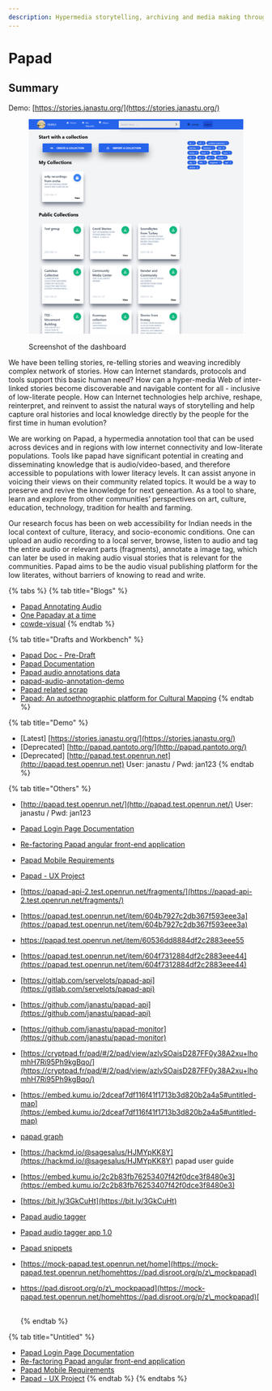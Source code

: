 ```yaml
---
description: Hypermedia storytelling, archiving and media making through Audio and Video.
---
```


# Papad

## **Summary**

Demo: [https://stories.janastu.org/](https://stories.janastu.org/)

<figure><img src="../.gitbook/assets/Screenshot 2023-01-28 at 13-02-55 PAPAD (1).png" alt=""><figcaption><p>Screenshot of the dashboard</p></figcaption></figure>

We have been telling stories, re-telling stories and weaving incredibly complex network of stories. How can Internet standards, protocols and tools support this basic human need? How can a hyper-media Web of inter-linked stories become discoverable and navigable content for all - inclusive of low-literate people. How can Internet technologies help archive, reshape, reinterpret, and reinvent to assist the natural ways of storytelling and help capture oral histories and local knowledge directly by the people for the first time in human evolution?

We are working on Papad, a hypermedia annotation tool that can be used across devices and in regions with low internet connectivity and low-literate populations. Tools like papad have significant potential in creating and disseminating knowledge that is audio/video-based, and therefore accessible to populations with lower literacy levels. It can assist anyone in voicing their views on their community related topics. It would be a way to preserve and revive the knowledge for next geneartion. As a tool to share, learn and explore from other communities’ perspectives on art, culture, education, technology, tradition for health and farming.

Our research focus has been on web accessibility for Indian needs in the local context of culture, literacy, and socio-economic conditions. One can upload an audio recording to a local server, browse, listen to audio and tag the entire audio or relevant parts (fragments), annotate a image tag, which can later be used in making audio visual stories that is relevant for the communities. Papad aims to be the audio visual publishing platform for the low literates, without barriers of knowing to read and write.

{% tabs %}
{% tab title="Blogs" %}
* [Papad Annotating Audio](https://hackmd.io/IUuNlaICRpy4IoDgYFcGgQ?view)
* [One Papaday at a time](https://hackmd.io/2NsMkpJNTB6uHgW51ctOoQ)
* [cowde-visual](https://salus-sage.github.io/cowde-visual/)
{% endtab %}

{% tab title="Drafts and Workbench" %}
* [Papad Doc - Pre-Draft](https://docs.google.com/document/d/1HMSkFLkHVC82WryG-LgbkH8ViWIT65RN08eQwB4mLjg/edit)
* [Papad Documentation](https://docs.google.com/document/d/1AZzOU\_iEVBKfQSETWQV81NbdDOJjcJ0IMu301d8SkQw/edit)
* [Papad audio annotations data](https://docs.google.com/spreadsheets/d/1aHN2NAQLKTQnlrDUnn7Ri6VkOR-RnDtNbALNfEqeB1k/edit#gid=0)
* [papad-audio-annotation-demo](https://docs.google.com/spreadsheets/d/1Af-RFLoj5697VlBZfjGCs3n8INBsfPtBG-any0l9jpk/edit?usp=sharing)
* [Papad related scrap](https://hackmd.io/rzJihgL4Qk-9wJJfNmRvOg)
* [Papad: An autoethnographic platform for Cultural Mapping](https://docs.google.com/document/d/1ScTL9lTWWXDaQd17OWerQWPefHJLIjC5D70twWO8rGU/edit?usp=sharing)
{% endtab %}

{% tab title="Demo" %}
* \[Latest] [https://stories.janastu.org/](https://stories.janastu.org/)
* \[Deprecated] [http://papad.pantoto.org/](http://papad.pantoto.org/)
* \[Deprecated] [http://papad.test.openrun.net](http://papad.test.openrun.net) User: janastu / Pwd: jan123
{% endtab %}

{% tab title="Others" %}
* [http://papad.test.openrun.net/](http://papad.test.openrun.net/) User: janastu / Pwd: jan123
* [Papad Login Page Documentation](https://hackmd.io/1GQqVej\_SX-G0EE\_SeG45w?view)
* [Re-factoring Papad angular front-end application](https://hackmd.io/0l6iS6taRgqFd3MvIcJ\_sw?view)
* [Papad Mobile Requirements](https://hackmd.io/G5DS3pBZTEmLgpFnRvS2DQ)
* [Papad - UX Project](https://docs.google.com/document/d/17P2ZbGmokS2TwLRZ-LaPAobuxKug7w893GuRYygzpNY/edit)
* [https://papad-api-2.test.openrun.net/fragments/](https://papad-api-2.test.openrun.net/fragments/)
* [https://papad.test.openrun.net/item/604b7927c2db367f593eee3a](https://papad.test.openrun.net/item/604b7927c2db367f593eee3a)
* [https://papad.test.openrun.net/item/60536dd8884df2c2883eee55 ](https://papad.test.openrun.net/item/60536dd8884df2c2883eee55)
* [https://papad.test.openrun.net/item/604f7312884df2c2883eee44](https://papad.test.openrun.net/item/604f7312884df2c2883eee44)
* [https://gitlab.com/servelots/papad-api](https://gitlab.com/servelots/papad-api)
* [https://github.com/janastu/papad-api](https://github.com/janastu/papad-api)
* [https://github.com/janastu/papad-monitor](https://github.com/janastu/papad-monitor)
* [https://cryptpad.fr/pad/#/2/pad/view/azlvSOaisD287FF0y38A2xu+lhomhH7Ri95Ph9kgBqo/](https://cryptpad.fr/pad/#/2/pad/view/azlvSOaisD287FF0y38A2xu+lhomhH7Ri95Ph9kgBqo/)
* [https://embed.kumu.io/2dceaf7df116f41f1713b3d820b2a4a5#untitled-map](https://embed.kumu.io/2dceaf7df116f41f1713b3d820b2a4a5#untitled-map)
* [papad graph](https://docs.google.com/spreadsheets/d/1jRLTd37iLM8f1ZQ54RM581GnuM4DwffRPMXSeKnRxL8/edit?usp=drivesdk)
* [https://hackmd.io/@sagesalus/HJMYpKK8Y](https://hackmd.io/@sagesalus/HJMYpKK8Y) papad user guide
* [https://embed.kumu.io/2c2b83fb76253407f42f0dce3f8480e3](https://embed.kumu.io/2c2b83fb76253407f42f0dce3f8480e3)
* [https://bit.ly/3GkCuHt](https://bit.ly/3GkCuHt)
* [Papad audio tagger](https://apkpure.com/papad-audio-tagger/org.janastu.annotationapp)
* [Papad audio tagger app 1.0](https://cloudapks.com/app/annotationapp.janastu.org.papadapp/)
* [Papad snippets](https://gitlab.com/-/snippets/1955143)
* [https://mock-papad.test.openrun.net/home](https://mock-papad.test.openrun.net/homehttps://pad.disroot.org/p/z\_mockpapad)
*   [https://pad.disroot.org/p/z\_mockpapad](https://mock-papad.test.openrun.net/homehttps://pad.disroot.org/p/z\_mockpapad)[
    \
    ](https://mock-papad.test.openrun.net/homehttps://pad.disroot.org/p/z\_mockpapad)

    \
    [
    ](https://embed.kumu.io/2c2b83fb76253407f42f0dce3f8480e3)
{% endtab %}

{% tab title="Untitled" %}
* [Papad Login Page Documentation](https://hackmd.io/1GQqVej\_SX-G0EE\_SeG45w?view)
* [Re-factoring Papad angular front-end application](https://hackmd.io/0l6iS6taRgqFd3MvIcJ\_sw?view)
* [Papad Mobile Requirements](https://hackmd.io/G5DS3pBZTEmLgpFnRvS2DQ)
* [Papad - UX Project](https://docs.google.com/document/d/17P2ZbGmokS2TwLRZ-LaPAobuxKug7w893GuRYygzpNY/edit)
{% endtab %}
{% endtabs %}
